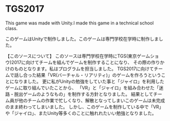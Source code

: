 # TGS2017
This game was made with Unity.I made this game in a technical school class.

このゲームはUnityで制作しました。このゲームは専門学校在学時に制作しました。

【このソースについて】
このソースは専門学校在学時にTGS(東京ゲームショウ)2017に向けてチームを組んでゲームを制作することになり、
その際の作りかけのものとなります。私はプログラムを担当しました。
TGS2017に向けてチームで話し合った結果「VR(バーチャル・リアリティ)」のゲームを作ろうということになりました。
更に私がUnityの勉強をしていた事と「ジャイロ」を利用したゲームに取り組んでいたことから、
「VR」と「ジャイロ」を組み合わせた「迷路・脱出ゲームのようなもの」を制作する方針となりました。
結果としてチーム員が他のチームの作業で忙しくなり、解散となってしまいこのゲームは未完成のまま終わってしまいました。
しかし、このゲームを制作している中で「VR」や「ジャイロ」、またUnity等多くのことに触れれたいい勉強となりました。
